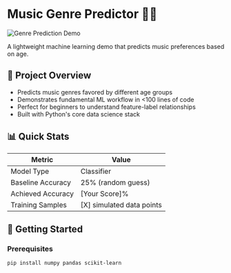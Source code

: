 # Music Genre Predictor 🎵🤖

![Genre Prediction Demo](assets/demo.gif) <!-- Replace with your screenshot -->

A lightweight machine learning demo that predicts music preferences based on age.

## 🎯 Project Overview
- Predicts music genres favored by different age groups
- Demonstrates fundamental ML workflow in <100 lines of code
- Perfect for beginners to understand feature-label relationships
- Built with Python's core data science stack

## 📊 Quick Stats
| Metric          | Value       |
|-----------------|-------------|
| Model Type      | Classifier  |
| Baseline Accuracy | 25% (random guess) |
| Achieved Accuracy | [Your Score]% |
| Training Samples | [X] simulated data points |

## 🚀 Getting Started

### Prerequisites
```bash
pip install numpy pandas scikit-learn
